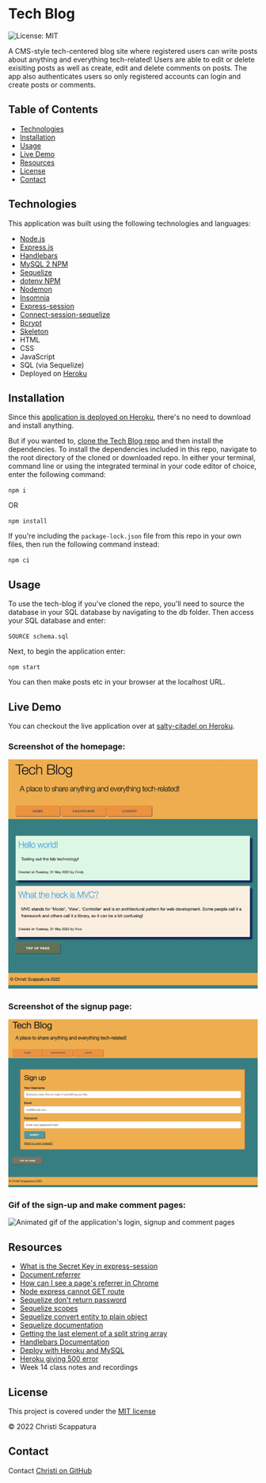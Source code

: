# Tech Blog
![License: MIT](https://img.shields.io/badge/License-MIT-yellow.svg?style=flat-square)

A CMS-style tech-centered blog site where registered users can write posts about anything and everything tech-related! Users are able to edit or delete exisiting posts as well as create, edit and delete comments on posts. The app also authenticates users so only registered accounts can login and create posts or comments.

## Table of Contents

* [Technologies](#technologies)
* [Installation](#installation)
* [Usage](#usage)
* [Live Demo](#live-demo)
* [Resources](#resources)
* [License](#license)
* [Contact](#contact)

## Technologies
This application was built using the following technologies and languages:
* [Node.js](https://nodejs.org/en/)
* [Express.js](https://expressjs.com/)
* [Handlebars](https://handlebarsjs.com/)
* [MySQL 2 NPM](https://www.npmjs.com/package/mysql2)
* [Sequelize](https://sequelize.org/)
* [dotenv NPM](https://www.npmjs.com/package/dotenv)
* [Nodemon](https://www.npmjs.com/package/nodemon)
* [Insomnia](https://insomnia.rest/)
* [Express-session](https://www.npmjs.com/package/express-session)
* [Connect-session-sequelize](https://www.npmjs.com/package/connect-session-sequelize)
* [Bcrypt](https://www.npmjs.com/package/bcrypt)
* [Skeleton](http://getskeleton.com/)
* HTML
* CSS
* JavaScript
* SQL (via Sequelize)
* Deployed on [Heroku](https://heroku.com/)

## Installation
Since this [application is deployed on Heroku](https://salty-citadel-76451.herokuapp.com), there's no need to download and install anything.

But if you wanted to, [clone the Tech Blog repo](https://salty-citadel-76451.herokuapp.com) and then install the dependencies. To install the dependencies included in this repo, navigate to the root directory of the cloned or downloaded repo. In either your terminal, command line or using the integrated terminal in your code editor of choice, enter the following command:

`npm i`

OR

`npm install`

If you're including the `package-lock.json` file from this repo in your own files, then run the following command instead:

`npm ci`

## Usage

To use the tech-blog if you've cloned the repo, you'll need to source the database in your SQL database by navigating to the db folder. Then access your SQL database and enter:

`SOURCE schema.sql`

Next, to begin the application enter:

`npm start`

You can then make posts etc in your browser at the localhost URL.

## Live Demo
You can checkout the live application over at [salty-citadel on Heroku](https://salty-citadel-76451.herokuapp.com).

### Screenshot of the homepage:
![Static image of the application's homepage](/public/images/homepage.png)

### Screenshot of the signup page:
![Static image of the application's signup page](/public/images/signup.png)

### Gif of the sign-up and make comment pages:
![Animated gif of the application's login, signup and comment pages](/public/images/signup-and-comment-demo.gif)

## Resources
* [What is the Secret Key in express-session](https://forum.freecodecamp.org/t/what-is-the-secret-key-in-express-session/354972)
* [Document.referrer](https://developer.mozilla.org/en-US/docs/Web/API/Document/referrer)
* [How can I see a page's referrer in Chrome](https://superuser.com/questions/231540/how-can-i-see-a-pages-referrer-in-chrome)
* [Node express cannot GET route](https://stackoverflow.com/questions/38906961/node-express-cannot-get-route)
* [Sequelize don't return password](https://stackoverflow.com/questions/27972271/sequelize-dont-return-password)
* [Sequelize scopes](https://sequelize.org/docs/v6/other-topics/scopes/)
* [Sequelize convert entity to plain object](https://stackoverflow.com/questions/21961818/sequelize-convert-entity-to-plain-object)
* [Sequelize documentation](https://sequelize.org/docs/v6/getting-started/)
* [Getting the last element of a split string array](https://stackoverflow.com/questions/651563/getting-the-last-element-of-a-split-string-array)
* [Handlebars Documentation](https://handlebarsjs.com/guide/#what-is-handlebars)
* [Deploy with Heroku and MySQL](https://coding-boot-camp.github.io/full-stack/heroku/deploy-with-heroku-and-mysql)
* [Heroku giving 500 error](https://stackoverflow.com/questions/46021463/heroku-giving-500-error-with-little-information-internal-server-error)
* Week 14 class notes and recordings

## License

This project is covered under the [MIT license](https://github.com/jazzberriess/employee-management-system/blob/main/LICENSE)

&copy; 2022 Christi Scappatura

## Contact
Contact [Christi on GitHub](https://github.com/jazzberriess)
